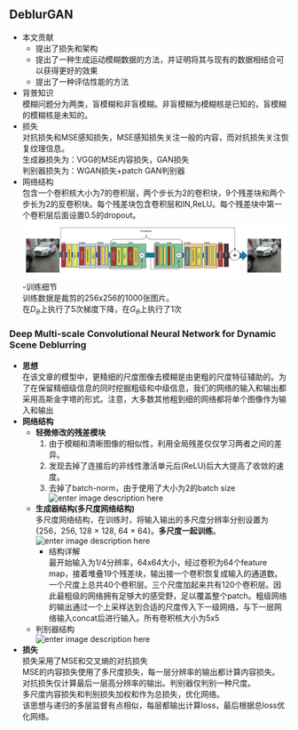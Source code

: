 ## DeblurGAN  
- 本文贡献  
  - 提出了损失和架构  
  - 提出了一种生成运动模糊数据的方法，并证明将其与现有的数据相结合可以获得更好的效果  
  - 提出了一种评估性能的方法
- 背景知识  
  模糊问题分为两类，盲模糊和非盲模糊。非盲模糊为模糊核是已知的，盲模糊的模糊核是未知的。
- 损失  
  对抗损失和MSE感知损失，MSE感知损失关注一般的内容，而对抗损失关注恢复纹理信息。    
  生成器损失为：VGG的MSE内容损失，GAN损失  
  判别器损失为：WGAN损失+patch GAN判别器
- 网络结构   
  包含一个卷积核大小为7的卷积层，两个步长为2的卷积块，9个残差块和两个步长为2的反卷积块。每个残差块包含卷积层和IN,ReLU。每个残差块中第一个卷积层后面设置0.5的dropout。  
  ![](https://github.com/sfxz035/DL-Learning/raw/master/picture/DeburGAN.png)   
-训练细节  
训练数据是裁剪的256x256的1000张图片。  
在$D_θ$上执行了5次梯度下降，在$G_θ$上执行了1次   

###  Deep Multi-scale Convolutional Neural Network for Dynamic Scene Deblurring   
- **思想**   
  在该文章的模型中，更精细的尺度图像去模糊是由更粗的尺度特征辅助的。为了在保留精细级信息的同时挖掘粗级和中级信息，我们的网络的输入和输出都采用高斯金字塔的形式。注意，大多数其他粗到细的网络都将单个图像作为输入和输出   
- **网络结构**    
  - **轻微修改的残差模块**   
     1. 由于模糊和清晰图像的相似性，利用全局残差仅仅学习两者之间的差异。   
     2. 发现去掉了连接后的非线性激活单元后(ReLU)后大大提高了收敛的速度。  
     3. 去掉了batch-norm，由于使用了大小为2的batch size    
     ![enter image description here](https://lh3.googleusercontent.com/g4ylIIFyHYPBuA9B8k-Vr6sgHGysz6oznnRceobaUyYjQ_h4vDtewPjQkEqSOuRvdJ7_g6C3foR9)
  - **生成器结构(多尺度网络结构)**    
	    多尺度网络结构，在训练时，将输入输出的多尺度分辨率分别设置为{256，256, 128 × 128, 64 × 64}。**多尺度一起训练**。    
	    ![enter image description here](https://lh3.googleusercontent.com/-VkMTcigsIdzZTXlA7Bo_KbS7FXPK8wPD3TmmVQvPKktkZYXKeY-IfmlAGxOjTOcbU6QLbcFIoQ5)    
	   - 结构详解  
	      最开始输入为1/4分辨率，64x64大小，经过卷积为64个feature map，接着堆叠19个残差块，输出接一个卷积恢复成输入的通道数。一个尺度上总共40个卷积层。三个尺度加起来共有120个卷积层。因此最粗级的网络拥有足够大的感受野，足以覆盖整个patch。粗级网络的输出通过一个上采样达到合适的尺度传入下一级网络，与下一层网络输入concat后进行输入。所有卷积核大小为5x5      
  - 判别器结构   
    ![enter image description here](https://lh3.googleusercontent.com/Xsf1yP8vz2vNb5inXqsbHul_86yR-ofyeDDVk5HYdTh8svdldD9Y1dGTj4NywOr-Znk0gixkyM4q)
- **损失**    
  损失采用了MSE和交叉熵的对抗损失   
  MSE的内容损失使用了多尺度损失，每一层分辨率的输出都计算内容损失。    
  对抗损失仅计算最后一层高分辨率的输出。判别器仅判别一种尺度。   
  多尺度内容损失和判别损失加权和作为总损失，优化网络。  
  该思想与递归的多层监督有点相似，每层都输出计算loss，最后根据总loss优化网络。   
<!--stackedit_data:
eyJoaXN0b3J5IjpbMTI2MzUwMjM3MywtMTgxOTM1MjY4MSwtMT
k3ODA4NzEwOSwtODM0ODk4OTE5LC0yNjE5Mzk1NzAsLTEwMDMw
MjEyMTYsLTE3MjI2OTkxMzIsMTk1NDQ1NzAwOSwtNTY5NDk1Mz
I1LDE5NTQ0NTcwMDksLTExMDczOTI0NjksMjI3NzYwNTI0LDEx
MDkyMzk0ODYsLTk0NDAzMzgzLDQ0ODU1ODM4MywxMjAzNjkwND
M5LDIwMjU0ODIyOTMsLTQyNjU5MDQ5MiwtOTYzNzAxOTMxLDEx
MTU5NTM3OTNdfQ==
-->